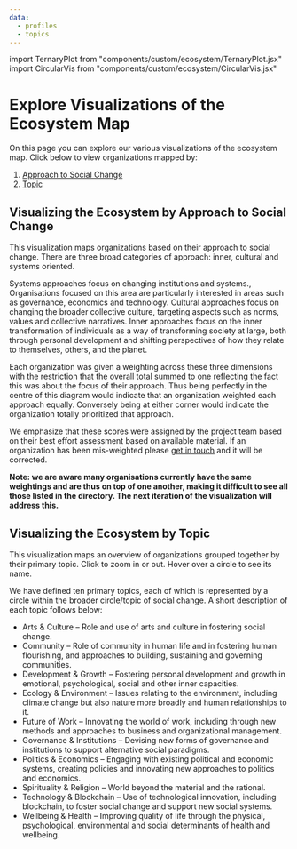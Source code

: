```yaml
---
data:
  - profiles
  - topics
---
```


import TernaryPlot from "components/custom/ecosystem/TernaryPlot.jsx"
import CircularVis from "components/custom/ecosystem/CircularVis.jsx"

# Explore Visualizations of the Ecosystem Map

On this page you can explore our various visualizations of the ecosystem map. Click below to view organizations mapped by:

1. [Approach to Social Change](#Visualizing-the-Ecosystem-by-Approach-to-Social-Change)
2. [Topic](#Visualizing-the-Ecosystem-by-Topic)

## Visualizing the Ecosystem by Approach to Social Change

This visualization maps organizations based on their approach to social change. There are three broad categories of approach: inner, cultural and systems oriented.

<TernaryPlot profiles={profiles} />

Systems approaches focus on changing institutions and systems., Organisations focused on this area are particularly interested in areas such as governance, economics and technology. Cultural approaches focus on changing the broader collective culture, targeting aspects such as norms, values and collective narratives. Inner approaches focus on the inner transformation of individuals as a way of transforming society at large, both through personal development and shifting perspectives of how they relate to themselves, others, and the planet.

Each organization was given a weighting across these three dimensions with the restriction that the overall total summed to one reflecting the fact this was about the focus of their approach. Thus being perfectly in the centre of this diagram would indicate that an organization weighted each approach equally. Conversely being at either corner would indicate the organization totally prioritized that approach.

We emphasize that these scores were assigned by the project team based on their best effort assessment based on available material. If an organization has been mis-weighted please [get in touch][contact] and it will be corrected.

**Note: we are aware many organisations currently have the same weightings and are thus on top of one another, making it difficult to see all those listed in the directory. The next iteration of the visualization will address this.**

[contact]: https://lifeitself.us/contact/

## Visualizing the Ecosystem by Topic

This visualization maps an overview of organizations grouped together by their primary topic. Click to zoom in or out. Hover over a circle to see its name.

<CircularVis profiles={profiles} topics={topics} />

We have defined ten primary topics, each of which is represented by a circle within the broader circle/topic of social change. A short description of each topic follows below:

- Arts & Culture – Role and use of arts and culture in fostering social change.
- Community – Role of community in human life and in fostering human flourishing, and approaches to building, sustaining and governing communities.
- Development & Growth – Fostering personal development and growth in emotional, psychological, social and other inner capacities.
- Ecology & Environment – Issues relating to the environment, including climate change but also nature more broadly and human relationships to it.
- Future of Work – Innovating the world of work, including through new methods and approaches to business and organizational management.
- Governance & Institutions – Devising new forms of governance and institutions to support alternative social paradigms.
- Politics & Economics – Engaging with existing political and economic systems, creating policies and innovating new approaches to politics and economics.
- Spirituality & Religion – World beyond the material and the rational.
- Technology & Blockchain – Use of technological innovation, including blockchain, to foster social change and support new social systems.
- Wellbeing & Health – Improving quality of life through the physical, psychological, environmental and social determinants of health and wellbeing.
